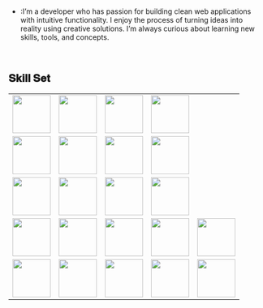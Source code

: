 <br>

- :I’m a developer who has passion for building clean web applications with intuitive functionality. I enjoy the process of turning ideas into reality using creative solutions. I’m always curious about learning new skills, tools, and concepts.
<br>

<h2 font-weight="bold">𝐒𝐤𝐢𝐥𝐥 𝐒𝐞𝐭</h2>
<table>
  <tr>
      <td><img src="https://icon.icepanel.io/Technology/svg/React.svg" width="75"></td>
      <td><img src="https://icon.icepanel.io/Technology/svg/Angular.svg" width="75"></td>
      <td><img src="https://icon.icepanel.io/Technology/svg/Qwik.svg" width="75"></td>
      <td><img src="https://icon.icepanel.io/Technology/png-shadow-512/Next.js.png" width="75"></td>
  </tr>
  <tr>
      <td><img src="https://icon.icepanel.io/Technology/svg/Bun.svg" width="75"></td>
      <td><img src="https://icon.icepanel.io/Technology/svg/Node.js.svg" width="75"></td>
      <td><img src="https://icon.icepanel.io/Technology/png-shadow-512/Flask.png" width="75"></td>
      <td><img src="https://icon.icepanel.io/Technology/png-shadow-512/Express.png" width="75"></td>
  </tr>
  <tr>
      <td><img src="https://icon.icepanel.io/Technology/svg/MongoDB.svg" width="75"></td>
      <td><img src="https://icon.icepanel.io/Technology/svg/MySQL.svg" width="75"></td>
      <td><img src="https://icon.icepanel.io/Technology/svg/PostgresSQL.svg" width="75"></td>
      <td><img src="https://icon.icepanel.io/Technology/svg/Firebase.svg" width="75"></td>
  </tr>
  <tr>
      <td><img src="https://icon.icepanel.io/Technology/svg/Docker.svg" width="75"></td>
      <td><img src="https://icon.icepanel.io/Technology/svg/Kubernetes.svg" width="75"></td>
      <td><img src="https://icon.icepanel.io/Technology/svg/Digital-Ocean.svg" width="75"></td>
      <td><img src="https://icon.icepanel.io/Technology/svg/Git.svg" width="75"></td>
      <td><img src="https://icon.icepanel.io/Technology/svg/Heroku.svg" width="75"></td>
  </tr>
  <tr>
      <td><img src="https://icon.icepanel.io/Technology/svg/TypeScript.svg" width="75"></td>
      <td><img src="https://icon.icepanel.io/Technology/svg/JavaScript.svg" width="75"></td>
      <td><img src="https://icon.icepanel.io/Technology/svg/Python.svg" width="75"></td>
      <td><img src="https://icon.icepanel.io/Technology/svg/C.svg" width="75"></td>
      <td><img src="https://icon.icepanel.io/Technology/png-shadow-512/Bash.png" width="75"></td>
  </tr>

</table>

